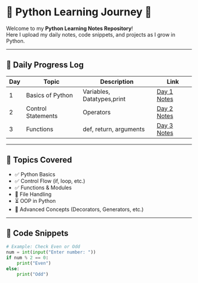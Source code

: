 
# 🐍 Python Learning Journey 🚀

Welcome to my **Python Learning Notes Repository**!  
Here I upload my daily notes, code snippets, and projects as I grow in Python.  

---

## 📅 Daily Progress Log

| Day | Topic | Description | Link |
|-----|--------|--------------|------|
| 1 | Basics of Python | Variables, Datatypes,print| [Day 1 Notes](./Day1.md) |
| 2 | Control Statements |Operators| [Day 2 Notes](./Day2.md) |
| 3 | Functions | def, return, arguments | [Day 3 Notes](./Day3.md) |

---

## 📘 Topics Covered

- ✅ Python Basics  
- ✅ Control Flow (if, loop, etc.)  
- ✅ Functions & Modules  
- 🔄 File Handling  
- ⏳ OOP in Python  
- 🚀 Advanced Concepts (Decorators, Generators, etc.)

---

## 🧩 Code Snippets

```python
# Example: Check Even or Odd
num = int(input("Enter number: "))
if num % 2 == 0:
    print("Even")
else:
    print("Odd")




